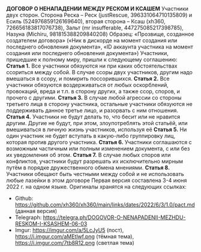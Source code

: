   __**ДОГОВОР О НЕНАПАДЕНИИ МЕЖДУ РЕСКОМ И КСАШЕМ**__
  Участники двух сторон. Сторона Реска – Реск (justRescue, 396331064710135809) и Есиль (524976859126169640), вторая сторона – Ксаш (xh360, 726656183817076738), Зальт (mr insufferable, 447275085217398785), Назуна (Michiru, 981815388209840208)
		Образец: «Прозвище, созданное создателем договора» («Ник в дискорде на момент создания или последнего обновления документа», «ID аккаунта участника на момент создания или последнего обновления документа»)
	Участники, пришедшие к полному миру, пришли к следующему соглашению:
	**Статья 1.** Все участники обязуются ни при каких обстоятельствах ссориться между собой. В случае ссоры двух участников, другим надо вмешаться в ссору, и помирить поссорившихся.
	**Статья 2.** Все участники обязуются воздерживаться от любых оскорблений, провокаций, вреда и т.п. в сторону других, а также ссор, споров, и прочего с другими.
	**Статья 3.** В случае любой агрессии со стороны третьего лица в сторону участника, остальные участники обязуются не поддерживать данное третье лицо, и разорвать с ним отношения.
	**Статья 4.** Участники не будут делать то, что бесит или не нравится другим. Другие не будут, при этом, злоупотреблять этой статьёй, или вмешиваться в личную жизнь участников, используя её
	**Статья 5.** Ни один участник не будет вступать в какую-либо группировку лиц, которая против другого участника.
	**Статья 6.** Участники соглашаются с возможным частичным или полным изменением документа, с или без их уведомления об этом.
	**Статья 7.** В случае любых споров или конфликтов, участники будут разрешать их исключительно мирным путём в порядке дружественного обмена мнениями.
	**Статья 8.** Участники обещают быть честными между собой и не использовать любые лазейки в этом договоре
	Первая версия составлена 3-4 июня 2022 г. на одном языке. Оригиналы хранятся на следующих ссылках:
 - Github: https://github.com/xh360/xh360/main/links/dates/2022/6/3/1.0/pact.md (данная версия)
- Telegraph: https://telegra.ph/DOGOVOR-O-NENAPADENII-MEZHDU-RESKOM-I-KSASHEM-06-03
- Imgur: https://imgur.com/a/5LcJyU5 (пост), https://i.imgur.com/aMEtlwf.png (тёмная тема), https://i.imgur.com/7tb8R12.png (светлая тема)
